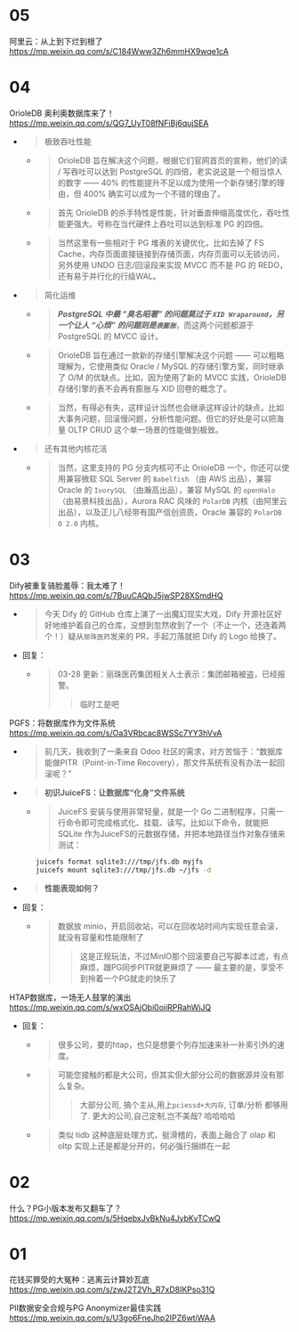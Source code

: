
# 05

阿里云：从上到下烂到根了 https://mp.weixin.qq.com/s/C184Www3Zh6mmHX9wqe1cA

# 04

OrioleDB 奥利奥数据库来了！ https://mp.weixin.qq.com/s/QG7_UyT08fNFiBj6qujSEA
- > 极致吞吐性能
  * > OrioleDB 旨在解决这个问题，根据它们官网首页的宣称，他们的读 / 写吞吐可以达到 PostgreSQL 的四倍，老实说这是一个相当惊人的数字 —— 40% 的性能提升不足以成为使用一个新存储引擎的理由，但 400% 确实可以成为一个不错的理由了。
  * > 首先 OrioleDB 的杀手特性是性能，针对垂直伸缩高度优化，吞吐性能更强大。号称在当代硬件上吞吐可以达到标准 PG 的四倍。
  * > 当然这里有一些相对于 PG 堆表的关键优化，比如去掉了 FS Cache，内存页面直接链接到存储页面，内存页面可以无锁访问，另外使用 UNDO 日志/回滚段来实现 MVCC 而不是 PG 的 REDO，还有易于并行化的行级WAL。
- > 简化运维
  * > ***PostgreSQL 中最 “臭名昭著” 的问题莫过于 `XID Wraparound`，另一个让人 “心烦” 的问题则是`表膨胀`***，而这两个问题都源于 PostgreSQL 的 MVCC 设计。
  * > OrioleDB 旨在通过一款新的存储引擎解决这个问题 —— 可以粗略理解为，它使用类似 Oracle / MySQL 的存储引擎方案，同时继承了 O/M 的优缺点。比如，因为使用了新的 MVCC 实践，OrioleDB 存储引擎的表不会再有膨胀与 XID 回卷的概念了。
  * > 当然，有得必有失，这样设计当然也会继承这样设计的缺点，比如大事务问题，回滚慢问题，分析性能问题。但它的好处是可以把海量 OLTP CRUD 这个单一场景的性能做到极致。
- > 还有其他内核花活
  * > 当然，这里支持的 PG 分支内核可不止 OrioleDB 一个，你还可以使用兼容微软 SQL Server 的 `Babelfish` （由 AWS 出品），兼容 Oracle 的 `IvorySQL` （由瀚高出品），兼容 MySQL 的 `openHalo` （由易景科技出品），Aurora RAC 风味的 `PolarDB` 内核（由阿里云出品），以及正儿八经带有国产信创资质，Oracle 兼容的 `PolarDB O 2.0` 内核。

# 03

Dify被重复骑脸羞辱：我太难了！ https://mp.weixin.qq.com/s/7BuuCAQbJ5jwSP28XSmdHQ
- > 今天 Dify 的 GitHub 仓库上演了一出魔幻现实大戏，Dify 开源社区好好地维护着自己的仓库，没想到忽然收到了一个（不止一个，还连着两个！）疑从`丽珠医药`发来的 PR，手起刀落就把 Dify 的 Logo 给换了。
- 回复：
  * > 03-28 更新：丽珠医药集团相关人士表示：集团邮箱被盗，已经报警。
    >> 临时工是吧

PGFS：将数据库作为文件系统 https://mp.weixin.qq.com/s/Oa3VRbcac8WSSc7YY3hVvA
- > 前几天，我收到了一条来自 Odoo 社区的需求，对方苦恼于：“数据库能做PITR（Point-in-Time Recovery），那文件系统有没有办法一起回滚呢？”
- > **初识JuiceFS：让数据库“化身”文件系统**
  * > JuiceFS 安装与使用非常轻量，就是一个 Go 二进制程序，只需一行命令即可完成格式化、挂载、读写。比如以下命令，就能把 SQLite 作为JuiceFS的元数据存储，并把本地路径当作对象存储来测试：
    ```sh
    juicefs format sqlite3:///tmp/jfs.db myjfs     
    juicefs mount sqlite3:///tmp/jfs.db ~/jfs -d
    ```
- > **性能表现如何？**
- 回复：
  * > 数据放 minio，开启回收站，可以在回收站时间内实现任意会滚，就没有容量和性能限制了
    >> 这是正规玩法，不过MinIO那个回滚要自己写脚本过滤，有点麻烦，跟PG同步PITR就更麻烦了 —— 最主要的是，享受不到拎着一个PG就走的快乐了

HTAP数据库，一场无人鼓掌的演出 https://mp.weixin.qq.com/s/wxOSAjObi0oiiRPRahWjJQ
- 回复：
  * > 很多公司，要的htap，也只是想要个列存加速来补一补索引外的速度。
  * > 可能您接触的都是大公司，但其实但大部分公司的数据源并没有那么复杂。
    >> 大部分公司, 搞个主从,用上`pciessd+大内存`, 订单/分析 都够用了. 更大的公司,自己定制,岂不美哉? 哈哈哈哈
  * > 类似 tidb 这种底层处理方式，挺滑稽的，表面上融合了 olap 和 oltp 实现上还是都是分开的，何必强行捆绑在一起

# 02

什么？PG小版本发布又翻车了？ https://mp.weixin.qq.com/s/5HqebxJvBkNu4JybKvTCwQ

# 01

花钱买罪受的大冤种：逃离云计算妙瓦底 https://mp.weixin.qq.com/s/zwJ2T2Vh_R7xD8IKPso31Q

PII数据安全合规与PG Anonymizer最佳实践 https://mp.weixin.qq.com/s/U3go6FneJhp2IPZ6wtiWAA
